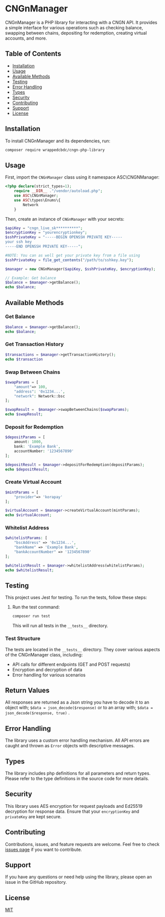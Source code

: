 # CNGnManager

CNGnManager is a PHP library for interacting with a CNGN API. It provides a simple interface for various operations such as checking balance, swapping between chains, depositing for redemption, creating virtual accounts, and more.

## Table of Contents

- [Installation](#installation)
- [Usage](#usage)
- [Available Methods](#available-methods)
- [Testing](#testing)
- [Error Handling](#error-handling)
- [Types](#types)
- [Security](#security)
- [Contributing](#contributing)
- [Support](#support)
- [License](#license)

## Installation

To install CNGnManager and its dependencies, run:

```bash
composer require wrappedcbdc/cngn-php-library
```

## Usage

First, import the `CNGnManager` class using it namespace ASC\CNGNManager:

```php
<?php declare(strict_types=1);
    require __DIR__ ."/vendor/autoload.php";
    use ASC\CNGnManager;
    use ASC\types\Enums\{
        Network
    }
```

Then, create an instance of `CNGnManager` with your secrets:

```php
$apiKey = "cngn_live_sk**********";
$encryptionKey = "yourencryptionkey";
$sshPrivateKey = "-----BEGIN OPENSSH PRIVATE KEY-----
your ssh key
-----END OPENSSH PRIVATE KEY-----";

#NOTE: You can as well get your private key from a file using
$sshPrivateKey = file_get_contents("/path/to/sshkey.key");

$manager = new CNGnManager($apiKey, $sshPrivateKey, $encryptionKey);

// Example: Get balance
$balance = $manager->getBalance();
echo $balance;
```

## Available Methods

### Get Balance

```php
$balance = $manager->getBalance();
echo $balance;
```

### Get Transaction History

```php
$transactions = $manager->getTransactionHistory();
echo $transaction
```

### Swap Between Chains

```php
$swapParams = [
    "amount"=> 100,
    "address": '0x1234...',
    "network": Network::bsc
];

$swapResult =  $manager->swapBetweenChains($swapParams);
echo $swapResult;
```

### Deposit for Redemption

```php
$depositParams = [
    amount: 1000,
    bank: 'Example Bank',
    accountNumber: '1234567890'
];

$depositResult = $manager->depositForRedemption(depositParams);
echo $depositResult;
```

### Create Virtual Account

```php
$mintParams = [
    "provider"=> 'korapay'
];

$virtualAccount = $manager->createVirtualAccount(mintParams);
echo $virtualAccount;
```

### Whitelist Address

```php
$whitelistParams: [
    "bscAddress" => '0x1234...',
    "bankName" => 'Example Bank',
    "bankAccountNumber" => '1234567890'
];

$whitelistResult = $manager->whitelistAddress(whitelistParams);
echo $whitelistResult;
```

## Testing

This project uses Jest for testing. To run the tests, follow these steps:

1. Run the test command:

   ```bash
   composer run test
   ```

   This will run all tests in the `__tests__` directory.

### Test Structure

The tests are located in the `__tests__` directory. They cover various aspects of the CNGnManager class, including:

- API calls for different endpoints (GET and POST requests)
- Encryption and decryption of data
- Error handling for various scenarios

## Return Values

All responses are returned as a Json string you have to decode it to an object with; `$data = json_decode($response)` or to an array with; `$data = json_decode($response, true)` .

## Error Handling

The library uses a custom error handling mechanism. All API errors are caught and thrown as `Error` objects with descriptive messages.

## Types

The library includes php definitions for all parameters and return types. Please refer to the type definitions in the source code for more details.

## Security

This library uses AES encryption for request payloads and Ed25519 decryption for response data. Ensure that your `encryptionKey` and `privateKey` are kept secure.

## Contributing

Contributions, issues, and feature requests are welcome. Feel free to check [issues page](https://github.com/wrappedcbdc/cngn-php-library/issues) if you want to contribute.

## Support

If you have any questions or need help using the library, please open an issue in the GitHub repository.

## License

[MIT](https://choosealicense.com/licenses/mit/)